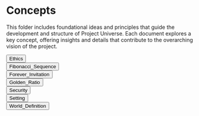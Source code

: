 # Concepts

This folder includes foundational ideas and principles that guide the development and structure of Project Universe. Each document explores a key concept, offering insights and details that contribute to the overarching vision of the project.

<div class="collapsible-tabs">
          <div class="tab file">
            <button class="tab-header file-header" data-path="Project_Universe/Concepts/Ethics.md">Ethics</button>
            <div class="tab-content file-content" style="display: none;"></div>
          </div>
          <div class="tab file">
            <button class="tab-header file-header" data-path="Project_Universe/Concepts/Fibonacci_Sequence.md">Fibonacci_Sequence</button>
            <div class="tab-content file-content" style="display: none;"></div>
          </div>
          <div class="tab file">
            <button class="tab-header file-header" data-path="Project_Universe/Concepts/Forever_Invitation.md">Forever_Invitation</button>
            <div class="tab-content file-content" style="display: none;"></div>
          </div>
          <div class="tab file">
            <button class="tab-header file-header" data-path="Project_Universe/Concepts/Golden_Ratio.md">Golden_Ratio</button>
            <div class="tab-content file-content" style="display: none;"></div>
          </div>
          <div class="tab file">
            <button class="tab-header file-header" data-path="Project_Universe/Concepts/Security.md">Security</button>
            <div class="tab-content file-content" style="display: none;"></div>
          </div>
          <div class="tab file">
            <button class="tab-header file-header" data-path="Project_Universe/Concepts/Setting.md">Setting</button>
            <div class="tab-content file-content" style="display: none;"></div>
          </div>
          <div class="tab file">
            <button class="tab-header file-header" data-path="Project_Universe/Concepts/World_Definition.md">World_Definition</button>
            <div class="tab-content file-content" style="display: none;"></div>
          </div></div>